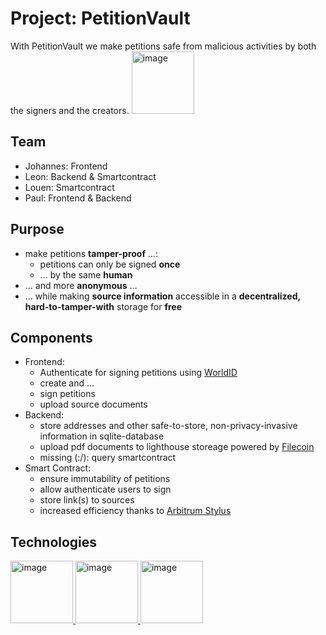 # Project: PetitionVault
With PetitionVault we make petitions safe from malicious activities by both the signers and the creators.
<img src="/Users/leon/Downloads/Cover.png" width="100" height="100" alt="image">

## Team
- Johannes: Frontend
- Leon:     Backend & Smartcontract
- Louen:    Smartcontract
- Paul:     Frontend & Backend

## Purpose
- make petitions **tamper-proof** ...:
  - petitions can only be signed **once**
  - ... by the same **human**
- ... and more **anonymous** ...
- ... while making **source information** accessible in a **decentralized, hard-to-tamper-with** storage for **free**

## Components
- Frontend:
  - Authenticate for signing petitions using [WorldID](https://worldcoin.org/world-id)
  - create and ...
  - sign petitions
  - upload source documents
- Backend:
  - store addresses and other safe-to-store, non-privacy-invasive information in sqlite-database
  - upload pdf documents to lighthouse storeage powered by [Filecoin](https://filecoin.io/)
  - missing (:/): query smartcontract
- Smart Contract:
  - ensure immutability of petitions
  - allow authenticate users to sign
  - store link(s) to sources
  - increased efficiency thanks to [Arbitrum Stylus](https://arbitrum.io/stylus)

## Technologies
<a href="https://filecoin.io/">
  <img src="https://github.com/user-attachments/assets/0a33c99a-5e24-4cf7-8da2-2cf3cc7a613b" width="100" height="100" alt="image">
</a>
<a href="https://arbitrum.io/stylus">
  <img src="https://github.com/user-attachments/assets/c16383f3-732f-4329-a840-52c5a7f4f5c0" width="100" height="100" alt="image">
</a>
<a href="https://worldcoin.org/world-id">
  <img src="https://github.com/user-attachments/assets/8fb7a853-20b8-4be9-ba57-eef47705322c" width="100" height="100" alt="image">
</a>

## 

